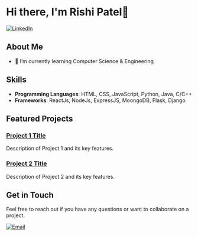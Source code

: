# Hi there, I'm Rishi Patel👋

[![LinkedIn](https://img.shields.io/badge/LinkedIn-Rishi%20Patel-blue?style=for-the-badge&logo=linkedin)](www.linkedin.com/in/rishi-patel-85611a251)

## About Me

- 🌱 I’m currently learning Computer Science & Engineering

## Skills
- **Programming Languages**: HTML, CSS, JavaScript, Python, Java, C/C++
- **Frameworks**: ReactJs, NodeJs, ExpressJS, MoongoDB, Flask, Django

## Featured Projects
### [Project 1 Title](https://github.com/yourusername/project1)
Description of Project 1 and its key features.

### [Project 2 Title](https://github.com/yourusername/project2)
Description of Project 2 and its key features.

## Get in Touch
Feel free to reach out if you have any questions or want to collaborate on a project.

[![Email](https://img.shields.io/badge/Email-your.email@example.com-blue?style=for-the-badge&logo=gmail)](mailto:your.email@example.com)
